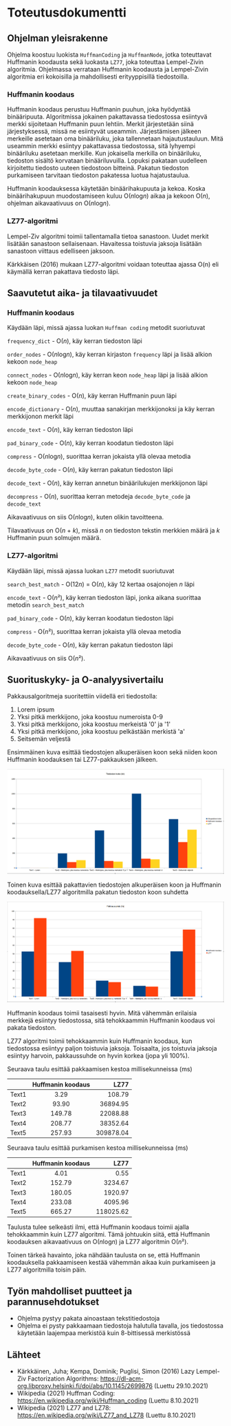 # Toteutusdokumentti
## Ohjelman yleisrakenne
Ohjelma koostuu luokista `HuffmanCoding` ja `HuffmanNode`, jotka toteuttavat Huffmanin koodausta sekä luokasta `LZ77`, joka toteuttaa Lempel-Zivin algoritmia.
Ohjelmassa verrataan Huffmanin koodausta ja Lempel-Zivin algoritmia eri kokoisilla ja mahdollisesti erityyppisillä tiedostoilla.

### Huffmanin koodaus
Huffmanin koodaus perustuu Huffmanin puuhun, joka hyödyntää binääripuuta. Algoritmissa jokainen pakattavassa tiedostossa esiintyvä merkki sijoitetaan Huffmanin puun lehtiin. Merkit järjestetään siinä järjestyksessä, missä ne esiintyvät useammin. Järjestämisen jälkeen merkeille asetetaan oma binääriluku, joka tallennetaan hajautustauluun. Mitä useammin merkki esiintyy pakattavassa tiedostossa, sitä lyhyempi binääriluku asetetaan merkille. Kun jokaisella merkilla on binääriluku, tiedoston sisältö korvataan binääriluvuilla. Lopuksi pakataan uudelleen kirjoitettu tiedosto uuteen tiedostoon bitteinä. Pakatun tiedoston purkamiseen tarvitaan tiedoston pakatessa luotua hajatustaulua.

Huffmanin koodauksessa käytetään binäärihakupuuta ja kekoa. Koska binäärihakupuun muodostamiseen kuluu O(*n*log*n*) aikaa ja kekoon O(*n*), ohjelman aikavaativuus on O(*n*log*n*).

### LZ77-algoritmi
Lempel-Ziv algoritmi toimii tallentamalla tietoa sanastoon. Uudet merkit lisätään sanastoon sellaisenaan. Havaitessa toistuvia jaksoja lisätään sanastoon viittaus edelliseen jaksoon.

Kärkkäisen (2016) mukaan LZ77-algoritmi voidaan toteuttaa ajassa O(n) eli käymällä kerran pakattava tiedosto läpi.

## Saavutetut aika- ja tilavaativuudet
### Huffmanin koodaus



Käydään läpi, missä ajassa luokan `Huffman coding` metodit suoriutuvat

`frequency_dict` - O(*n*), käy kerran tiedoston läpi

`order_nodes` - O(*n*log*n*), käy kerran kirjaston `frequency` läpi ja lisää alkion kekoon `node_heap`

`connect_nodes` - O(*n*log*n*), käy kerran keon `node_heap` läpi ja lisää alkion kekoon `node_heap`

`create_binary_codes` - O(*n*), käy kerran Huffmanin puun läpi

`encode_dictionary` - O(*n*), muuttaa sanakirjan merkkijonoksi ja käy kerran merkkijonon merkit läpi

`encode_text` - O(*n*), käy kerran tiedoston läpi

`pad_binary_code` - O(*n*), käy kerran koodatun tiedoston läpi

`compress` - O(*n*log*n*), suorittaa kerran jokaista yllä olevaa metodia

`decode_byte_code` - O(*n*), käy kerran pakatun tiedoston läpi

`decode_text` - O(*n*), käy kerran annetun binäärilukujen merkkijonon läpi

`decompress` - O(*n*), suorittaa kerran metodeja `decode_byte_code` ja `decode_text`

Aikavaativuus on siis O(*n*log*n*), kuten olikin tavoitteena.

Tilavaativuus on O(*n* + *k*), missä *n* on tiedoston tekstin merkkien määrä ja *k* Huffmanin puun solmujen määrä.

### LZ77-algoritmi



Käydään läpi, missä ajassa luokan `LZ77` metodit suoriutuvat

`search_best_match` - O(12*n*) = O(*n*), käy 12 kertaa osajonojen *n* läpi

`encode_text` - O(*n*²), käy kerran tiedoston läpi, jonka aikana suorittaa metodin `search_best_match`

`pad_binary_code` - O(*n*), käy kerran koodatun tiedoston läpi

`compress` - O(*n*²), suorittaa kerran jokaista yllä olevaa metodia

`decode_byte_code` - O(*n*), käy kerran pakatun tiedoston läpi



Aikavaativuus on siis O(*n*²).



## Suorituskyky- ja O-analyysivertailu
Pakkausalgoritmeja suoritettiin viidellä eri tiedostolla:

1. Lorem ipsum
2. Yksi pitkä merkkijono, joka koostuu numeroista 0-9
3. Yksi pitkä merkkijono, joka koostuu merkeistä '0' ja '1'
4. Yksi pitkä merkkijono, joka koostuu pelkästään merkistä 'a'
5. Seitsemän veljestä

Ensimmäinen kuva esittää tiedostojen alkuperäisen koon sekä niiden koon Huffmanin koodauksen tai LZ77-pakkauksen jälkeen.

![kuva1](https://github.com/TanakaAkihiro/tiedonpakkaus_tiralabra_s-2021/blob/master/dokumentaatio/kuvat/toteutus1.png)

Toinen kuva esittää pakattavien tiedostojen alkuperäisen koon ja Huffmanin koodauksella/LZ77 algoritmilla pakatun tiedoston koon suhdetta

![kuva2](https://github.com/TanakaAkihiro/tiedonpakkaus_tiralabra_s-2021/blob/master/dokumentaatio/kuvat/toteutus2.png)

Huffmanin koodaus toimii tasaisesti hyvin. Mitä vähemmän erilaisia merkkejä esiintyy tiedostossa, sitä tehokkaammin Huffmanin koodaus voi pakata tiedoston.

LZ77 algoritmi toimii tehokkaammin kuin Huffmanin koodaus, kun tiedostossa esiintyy paljon toistuvia jaksoja. Toisaalta, jos toistuvia jaksoja esiintyy harvoin, pakkaussuhde on hyvin korkea (jopa yli 100%).


Seuraava taulu esittää pakkaamisen kestoa millisekunneissa (ms)

|           | Huffmanin koodaus |      LZ77      |
|-----------|:-----------------:|---------------:|
|   Text1   |         3.29      |      108.79    |
|   Text2   |        93.90      |    36894.95    |
|   Text3   |       149.78      |    22088.88    |
|   Text4   |       208.77      |    38352.64    |
|   Text5   |       257.93      |   309878.04    |

Seuraava taulu esittää purkamisen kestoa millisekunneissa (ms)

|           | Huffmanin koodaus |      LZ77      |
|-----------|:-----------------:|---------------:|
|   Text1   |         4.01      |        0.55    |
|   Text2   |       152.79      |     3234.67    |
|   Text3   |       180.05      |     1920.97    |
|   Text4   |       233.08      |     4095.96    |
|   Text5   |       665.27      |   118025.62    |

Taulusta tulee selkeästi ilmi, että Huffmanin koodaus toimii ajalla tehokkaammin kuin LZ77 algoritmi. Tämä johtuukin siitä, että Huffmanin koodauksen aikavaativuus on O(*n*log*n*) ja LZ77 algoritmin O(*n*²).

Toinen tärkeä havainto, joka nähdään taulusta on se, että Huffmanin koodauksella pakkaamiseen kestää vähemmän aikaa kuin purkamiseen ja LZ77 algoritmilla toisin päin.


## Työn mahdolliset puutteet ja parannusehdotukset
- Ohjelma pystyy pakata ainoastaan tekstitiedostoja
- Ohjelma ei pysty pakkaamaan tiedostoja halutulla tavalla, jos tiedostossa käytetään laajempaa merkistöä kuin 8-bittisessä merkistössä

## Lähteet
- Kärkkäinen, Juha; Kempa, Dominik; Puglisi, Simon (2016) Lazy Lempel-Ziv Factorization Algorithms: https://dl-acm-org.libproxy.helsinki.fi/doi/abs/10.1145/2699876 (Luettu 29.10.2021)
- Wikipedia (2021) Huffman Coding: https://en.wikipedia.org/wiki/Huffman_coding (Luettu 8.10.2021)
- Wikipedia (2021) LZ77 and LZ78: https://en.wikipedia.org/wiki/LZ77_and_LZ78 (Luettu 8.10.2021)
